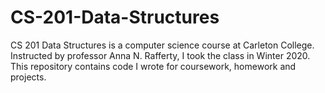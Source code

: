 # CS-201-Data-Structures

CS 201 Data Structures is a computer science course at Carleton College. Instructed by professor Anna N. Rafferty, I took the class in Winter 2020. This repository contains code I wrote for coursework, homework and projects.
